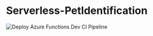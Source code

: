 # Serverless-PetIdentification

![Deploy Azure Functions Dev CI Pipeline](https://github.com//mandardhikari/Serverless-PetIdentification/workflows/workflows/dev-func-app-ci.yml/badge.svg?branch=dev)